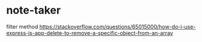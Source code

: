 # note-taker

filter method
https://stackoverflow.com/questions/65015000/how-do-i-use-express-js-app-delete-to-remove-a-specific-object-from-an-array